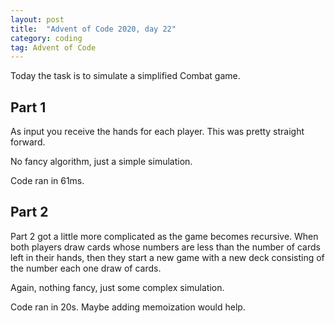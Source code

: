 ```yaml
---
layout: post
title:  "Advent of Code 2020, day 22"
category: coding
tag: Advent of Code
---
```


Today the task is to simulate a simplified Combat game.

## Part 1

As input you receive the hands for each player. This was pretty straight forward.

No fancy algorithm, just a simple simulation.

Code ran in 61ms.


## Part 2

Part 2 got a little more complicated as the game becomes recursive. When both players draw cards whose numbers are less than the number of cards left in their hands, then they start a new game with a new deck consisting of the number each one draw of cards.

Again, nothing fancy, just some complex simulation.

Code ran in 20s. Maybe adding memoization would help.
